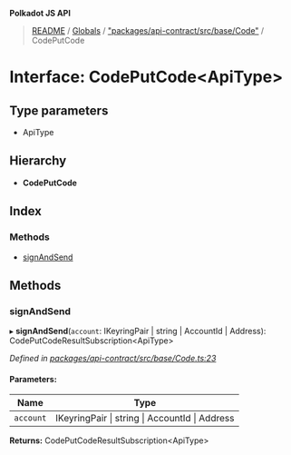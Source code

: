 **Polkadot JS API**

> [README](../README.md) / [Globals](../globals.md) / ["packages/api-contract/src/base/Code"](../modules/_packages_api_contract_src_base_code_.md) / CodePutCode

# Interface: CodePutCode\<**ApiType**>

## Type parameters

* ApiType

## Hierarchy

* **CodePutCode**

## Index

### Methods

* [signAndSend](_packages_api_contract_src_base_code_.codeputcode.md#signandsend)

## Methods

### signAndSend

▸ **signAndSend**(`account`: IKeyringPair \| string \| AccountId \| Address): CodePutCodeResultSubscription\<ApiType>

*Defined in [packages/api-contract/src/base/Code.ts:23](https://github.com/polkadot-js/api/blob/19d6165bd/packages/api-contract/src/base/Code.ts#L23)*

#### Parameters:

Name | Type |
------ | ------ |
`account` | IKeyringPair \| string \| AccountId \| Address |

**Returns:** CodePutCodeResultSubscription\<ApiType>
